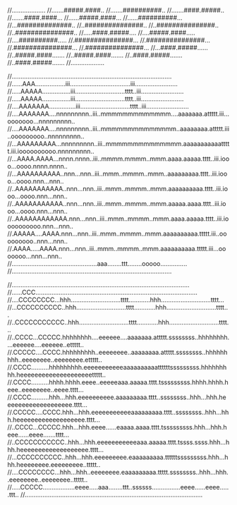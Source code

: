 //...................
//.......#####.####..
//.......##########..
//.......####.#####..
//.......####.####...
//......#####.####...
//......##########...
//...##############..
//..###############..
//..###############..
//..###############..
//.....####.#####....
//....#####.####.....
//....##########.....
//.###############...
//.###############...
//.###############...
//.###############...
//...####.#####......
//..#####.####.......
//..#####.####.......
//..####.#####.......
//..####.#####.......
//...................

//..........................................................................................
//......AAA.................iii..................................iii........................
//.....AAAAA................iii............................tttt..iii........................
//.....AAAAA................iii............................tttt..iii........................
//....AAAAAAA...............iii............................tttt..iii........................
//....AAAAAAA....nnnnnnnnn..iii..mmmmmmmmmmmmm....aaaaaaa.attttt.iii...ooooooo...nnnnnnnnn..
//....AAAAAAA....nnnnnnnnn..iii..mmmmmmmmmmmmmm..aaaaaaaa.attttt.iii..ooooooooo..nnnnnnnnn..
//...AAAAAAAAA...nnnnnnnnn..iii..mmmmmmmmmmmmmm.aaaaaaaaaaattttt.iii.ioooooooooo.nnnnnnnnn..
//...AAAA.AAAA...nnnn.nnnn..iii..mmmm.mmmm..mmm.aaaa.aaaaa.tttt..iii.iooo...oooo.nnnn.nnnn..
//...AAAAAAAAAA..nnn...nnn..iii..mmm..mmmm..mmm..aaaaaaaaa.tttt..iii.iooo...oooo.nnn...nnn..
//..AAAAAAAAAAA..nnn...nnn..iii..mmm..mmmm..mmm.aaaaaaaaaa.tttt..iii.iooo...oooo.nnn...nnn..
//..AAAAAAAAAAA..nnn...nnn..iii..mmm..mmmm..mmm.aaaaa.aaaa.tttt..iii.iooo...oooo.nnn...nnn..
//..AAAAAAAAAAAA.nnn...nnn..iii..mmm..mmmm..mmm.aaaa.aaaaa.tttt..iii.ioooooooooo.nnn...nnn..
//.AAAAA....AAAA.nnn...nnn..iii..mmm..mmmm..mmm.aaaaaaaaaa.ttttt.iii..ooooooooo..nnn...nnn..
//.AAAA.....AAAA.nnn...nnn..iii..mmm..mmmm..mmm.aaaaaaaaaa.ttttt.iii...ooooooo...nnn...nnn..
//................................................aaa........ttt........ooooo...............
//..........................................................................................

//....................................................................................................
//......CCC...........................................................................................
//....CCCCCCCC...hhh............................tttt............hhh............................tttt...
//...CCCCCCCCCC..hhh............................tttt............hhh............................tttt...
//..CCCCCCCCCCC..hhh............................tttt............hhh............................tttt...
//..CCCC...CCCCC.hhhhhhhh....eeeeee....aaaaaaa.attttt.ssssssss..hhhhhhhh....eeeeee....eeeeee..ettttt..
//.CCCCC....CCCC.hhhhhhhhh..eeeeeeee..aaaaaaaa.attttt.ssssssss..hhhhhhhhh..eeeeeeee..eeeeeeee.ettttt..
//.CCCC..........hhhhhhhhh.eeeeeeeeeeeaaaaaaaaaattttttsssssssss.hhhhhhhhh.heeeeeeeeeeeeeeeeeeeettttt..
//.CCCC..........hhhh.hhhh.eeee..eeeeeaaa.aaaaa.tttt.tsssssssss.hhhh.hhhh.heee..eeeeeeee..eeee.tttt...
//.CCCC..........hhh...hhh.eeeeeeeeee.aaaaaaaaa.tttt..ssssssss..hhh...hhh.heeeeeeeeeeeeeeeeeee.tttt...
//.CCCCC....CCCC.hhh...hhh.eeeeeeeeeeeaaaaaaaaa.tttt..ssssssss..hhh...hhh.heeeeeeeeeeeeeeeeeee.tttt...
//..CCCC...CCCCC.hhh...hhh.eeee......eaaaa.aaaa.tttt.tsssssssss.hhh...hhh.heee......eeee.......tttt...
//..CCCCCCCCCCC..hhh...hhh.eeeeeeeeeeeaaa.aaaaa.tttt.tssss.ssss.hhh...hhh.heeeeeeeeeeeeeeeeeee.tttt...
//...CCCCCCCCCC..hhh...hhh.eeeeeeeee.eaaaaaaaaa.ttttttsssssssss.hhh...hhh.heeeeeeee.eeeeeeeee..ttttt..
//....CCCCCCCC...hhh...hhh..eeeeeeee.eaaaaaaaaa.ttttt.ssssssss..hhh...hhh..eeeeeeee..eeeeeeee..ttttt..
//.....CCCCC..................eeee.....aaa........ttt..ssssss................eeee......eeee......ttt..
//....................................................................................................